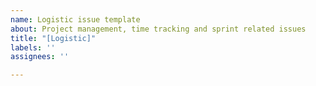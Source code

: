 ```yaml
---
name: Logistic issue template
about: Project management, time tracking and sprint related issues
title: "[Logistic]"
labels: ''
assignees: ''

---
```



